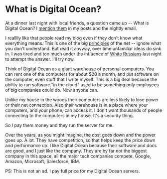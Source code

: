 # What is Digital Ocean?
At a dinner last night with local friends, a question came up -- What is Digital Ocean? I <a href="https://duckduckgo.com/?q=site%3Ascripting.com+%22digital+ocean%22&t=hz&ia=web">mention them</a> in my posts and the nightly email. 

I realllly like that people read my blog even if they don't know what everything means. This is one of the big <a href="https://duckduckgo.com/?q=site%3Ascripting.com+%22ignore+what+you+don%27t+understand%22&t=hz&ia=web">principles</a> of the net -- ignore what you don't understand. But read it anyway, over time unfamiliar ideas do sink in. I was tired and too much under the influence of <a href="http://scripting.com/2019/11/29/214440.html">White Russians</a> last night to attempt the answer. I'll try now. 

Think of Digital Ocean as a giant warehouse of personal computers. You can rent one of the computers for about $20 a month, and put software on the computer, even stuff that I write myself. This is a big deal because the ability to run software "in the cloud" used to be something only employees of big companies could do. Now anyone can. 

Unlike my house in the woods their computers are less likely to lose power or their net connection. Also their warehouse is in a place where your computers, and your phone, can access it. I don't want thousands of people connecting to the computers in my house. It's a security thing. 

So I pay them money and they run the server for me. 

Over the years, as you might imagine, the cost goes down and the power goes up. A lot. They have competition, so that helps keep the price down and performance up. I like Digital Ocean because their software and docs are good, and I just like the company. They are by far <i>not</i> the biggest company in this space, all the major tech companies compete, Google, Amazon, Microsoft, Salesforce, IBM. 

PS: This is not an ad. I pay full price for my Digital Ocean servers. 

